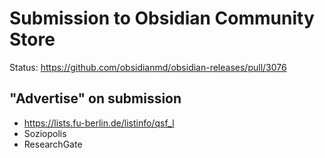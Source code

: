 # Submission to Obsidian Community Store
Status: <https://github.com/obsidianmd/obsidian-releases/pull/3076>

## "Advertise" on submission
- <https://lists.fu-berlin.de/listinfo/qsf_l>
- Soziopolis
- ResearchGate
